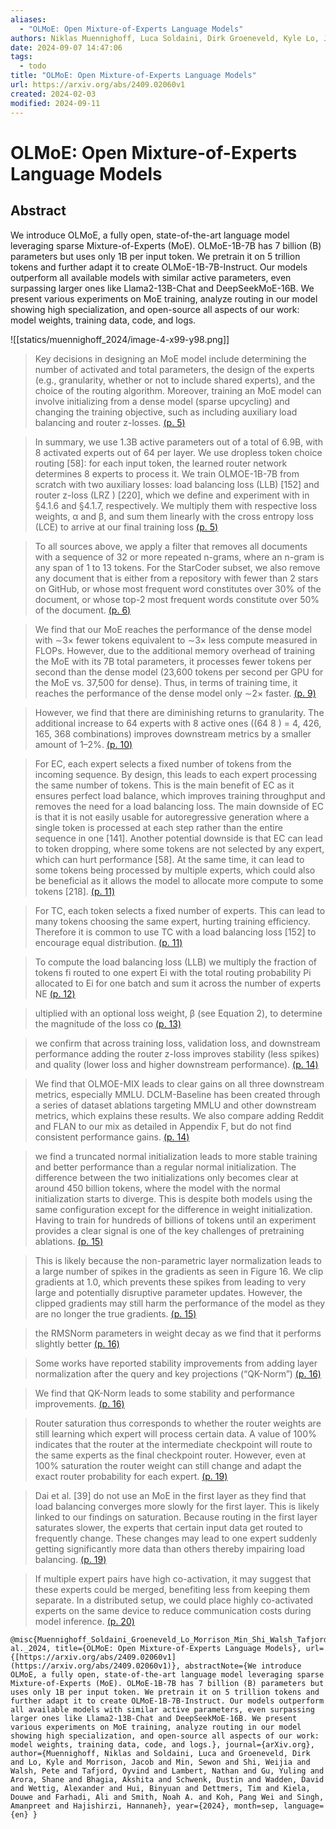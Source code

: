 ```yaml
---
aliases:
  - "OLMoE: Open Mixture-of-Experts Language Models"
authors: Niklas Muennighoff, Luca Soldaini, Dirk Groeneveld, Kyle Lo, Jacob Morrison, Sewon Min, Weijia Shi, Pete Walsh, Oyvind Tafjord, Nathan Lambert, Yuling Gu, Shane Arora, Akshita Bhagia, Dustin Schwenk, David Wadden, Alexander Wettig, Binyuan Hui, Tim Dettmers, Douwe Kiela, Ali Farhadi, Noah A. Smith, Pang Wei Koh, Amanpreet Singh, Hannaneh Hajishirzi
date: 2024-09-07 14:47:06
tags:
  - todo
title: "OLMoE: Open Mixture-of-Experts Language Models"
url: https://arxiv.org/abs/2409.02060v1
created: 2024-02-03
modified: 2024-09-11
---
```


# OLMoE: Open Mixture-of-Experts Language Models

## Abstract

We introduce OLMoE, a fully open, state-of-the-art language model leveraging sparse Mixture-of-Experts (MoE). OLMoE-1B-7B has 7 billion (B) parameters but uses only 1B per input token. We pretrain it on 5 trillion tokens and further adapt it to create OLMoE-1B-7B-Instruct. Our models outperform all available models with similar active parameters, even surpassing larger ones like Llama2-13B-Chat and DeepSeekMoE-16B. We present various experiments on MoE training, analyze routing in our model showing high specialization, and open-source all aspects of our work: model weights, training data, code, and logs.

![[statics/muennighoff_2024/image-4-x99-y98.png]]

> Key decisions in designing an MoE model include determining the number of activated and total parameters, the design of the experts (e.g., granularity, whether or not to include shared experts), and the choice of the routing algorithm. Moreover, training an MoE model can involve initializing from a dense model (sparse upcycling) and changing the training objective, such as including auxiliary load balancing and router z-losses. [(p. 5)](zotero://open-pdf/library/items/6GA26M3M?page=5)

> In summary, we use 1.3B active parameters out of a total of 6.9B, with 8 activated experts out of 64 per layer. We use dropless token choice routing [58]: for each input token, the learned router network determines 8 experts to process it. We train OLMOE-1B-7B from scratch with two auxiliary losses: load balancing loss (LLB) [152] and router z-loss (LRZ ) [220], which we define and experiment with in §4.1.6 and §4.1.7, respectively. We multiply them with respective loss weights, α and β, and sum them linearly with the cross entropy loss (LCE) to arrive at our final training loss [(p. 5)](zotero://open-pdf/library/items/6GA26M3M?page=5)

> To all sources above, we apply a filter that removes all documents with a sequence of 32 or more repeated n-grams, where an n-gram is any span of 1 to 13 tokens. For the StarCoder subset, we also remove any document that is either from a repository with fewer than 2 stars on GitHub, or whose most frequent word constitutes over 30% of the document, or whose top-2 most frequent words constitute over 50% of the document. [(p. 6)](zotero://open-pdf/library/items/6GA26M3M?page=6)

> We find that our MoE reaches the performance of the dense model with ∼3× fewer tokens equivalent to ∼3× less compute measured in FLOPs. However, due to the additional memory overhead of training the MoE with its 7B total parameters, it processes fewer tokens per second than the dense model (23,600 tokens per second per GPU for the MoE vs. 37,500 for dense). Thus, in terms of training time, it reaches the performance of the dense model only ∼2× faster. [(p. 9)](zotero://open-pdf/library/items/6GA26M3M?page=9)

> However, we find that there are diminishing returns to granularity. The additional increase to 64 experts with 8 active ones ((64 8 ) = 4, 426, 165, 368 combinations) improves downstream metrics by a smaller amount of 1–2%. [(p. 10)](zotero://open-pdf/library/items/6GA26M3M?page=10)

> For EC, each expert selects a fixed number of tokens from the incoming sequence. By design, this leads to each expert processing the same number of tokens. This is the main benefit of EC as it ensures perfect load balance, which improves training throughput and removes the need for a load balancing loss. The main downside of EC is that it is not easily usable for autoregressive generation where a single token is processed at each step rather than the entire sequence in one [141]. Another potential downside is that EC can lead to token dropping, where some tokens are not selected by any expert, which can hurt performance [58]. At the same time, it can lead to some tokens being processed by multiple experts, which could also be beneficial as it allows the model to allocate more compute to some tokens [218]. [(p. 11)](zotero://open-pdf/library/items/6GA26M3M?page=11)

> For TC, each token selects a fixed number of experts. This can lead to many tokens choosing the same expert, hurting training efficiency. Therefore it is common to use TC with a load balancing loss [152] to encourage equal distribution. [(p. 11)](zotero://open-pdf/library/items/6GA26M3M?page=11)

> To compute the load balancing loss (LLB) we multiply the fraction of tokens fi routed to one expert Ei with the total routing probability Pi allocated to Ei for one batch and sum it across the number of experts NE [(p. 12)](zotero://open-pdf/library/items/6GA26M3M?page=12)

> ultiplied with an optional loss weight, β (see Equation 2), to determine the magnitude of the loss co [(p. 13)](zotero://open-pdf/library/items/6GA26M3M?page=13)

> we confirm that across training loss, validation loss, and downstream performance adding the router z-loss improves stability (less spikes) and quality (lower loss and higher downstream performance). [(p. 14)](zotero://open-pdf/library/items/6GA26M3M?page=14)

> We find that OLMOE-MIX leads to clear gains on all three downstream metrics, especially MMLU. DCLM-Baseline has been created through a series of dataset ablations targeting MMLU and other downstream metrics, which explains these results. We also compare adding Reddit and FLAN to our mix as detailed in Appendix F, but do not find consistent performance gains. [(p. 14)](zotero://open-pdf/library/items/6GA26M3M?page=14)

> we find a truncated normal initialization leads to more stable training and better performance than a regular normal initialization. The difference between the two initializations only becomes clear at around 450 billion tokens, where the model with the normal initialization starts to diverge. This is despite both models using the same configuration except for the difference in weight initialization. Having to train for hundreds of billions of tokens until an experiment provides a clear signal is one of the key challenges of pretraining ablations. [(p. 15)](zotero://open-pdf/library/items/6GA26M3M?page=15)

> This is likely because the non-parametric layer normalization leads to a large number of spikes in the gradients as seen in Figure 16. We clip gradients at 1.0, which prevents these spikes from leading to very large and potentially disruptive parameter updates. However, the clipped gradients may still harm the performance of the model as they are no longer the true gradients. [(p. 15)](zotero://open-pdf/library/items/6GA26M3M?page=15)

> the RMSNorm parameters in weight decay as we find that it performs slightly better [(p. 16)](zotero://open-pdf/library/items/6GA26M3M?page=16)

> Some works have reported stability improvements from adding layer normalization after the query and key projections (“QK-Norm”) [(p. 16)](zotero://open-pdf/library/items/6GA26M3M?page=16)

> We find that QK-Norm leads to some stability and performance improvements. [(p. 16)](zotero://open-pdf/library/items/6GA26M3M?page=16)

> Router saturation thus corresponds to whether the router weights are still learning which expert will process certain data. A value of 100% indicates that the router at the intermediate checkpoint will route to the same experts as the final checkpoint router. However, even at 100% saturation the router weight can still change and adapt the exact router probability for each expert. [(p. 19)](zotero://open-pdf/library/items/6GA26M3M?page=19)

> Dai et al. [39] do not use an MoE in the first layer as they find that load balancing converges more slowly for the first layer. This is likely linked to our findings on saturation. Because routing in the first layer saturates slower, the experts that certain input data get routed to frequently change. These changes may lead to one expert suddenly getting significantly more data than others thereby impairing load balancing. [(p. 19)](zotero://open-pdf/library/items/6GA26M3M?page=19)

> If multiple expert pairs have high co-activation, it may suggest that these experts could be merged, benefiting less from keeping them separate. In a distributed setup, we could place highly co-activated experts on the same device to reduce communication costs during model inference. [(p. 20)](zotero://open-pdf/library/items/6GA26M3M?page=20)

```
@misc{Muennighoff_Soldaini_Groeneveld_Lo_Morrison_Min_Shi_Walsh_Tafjord_Lambert_et al._2024, title={OLMoE: Open Mixture-of-Experts Language Models}, url={[https://arxiv.org/abs/2409.02060v1](https://arxiv.org/abs/2409.02060v1)}, abstractNote={We introduce OLMoE, a fully open, state-of-the-art language model leveraging sparse Mixture-of-Experts (MoE). OLMoE-1B-7B has 7 billion (B) parameters but uses only 1B per input token. We pretrain it on 5 trillion tokens and further adapt it to create OLMoE-1B-7B-Instruct. Our models outperform all available models with similar active parameters, even surpassing larger ones like Llama2-13B-Chat and DeepSeekMoE-16B. We present various experiments on MoE training, analyze routing in our model showing high specialization, and open-source all aspects of our work: model weights, training data, code, and logs.}, journal={arXiv.org}, author={Muennighoff, Niklas and Soldaini, Luca and Groeneveld, Dirk and Lo, Kyle and Morrison, Jacob and Min, Sewon and Shi, Weijia and Walsh, Pete and Tafjord, Oyvind and Lambert, Nathan and Gu, Yuling and Arora, Shane and Bhagia, Akshita and Schwenk, Dustin and Wadden, David and Wettig, Alexander and Hui, Binyuan and Dettmers, Tim and Kiela, Douwe and Farhadi, Ali and Smith, Noah A. and Koh, Pang Wei and Singh, Amanpreet and Hajishirzi, Hannaneh}, year={2024}, month=sep, language={en} }
```